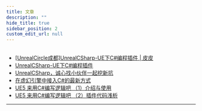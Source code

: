 ```yaml
---
title: 文章
description: ""
hide_title: true
sidebar_position: 2
custom_edit_url: null
---
```


##

- [[UnrealCircle成都]UnrealCSharp-UE下C#编程插件 | 皮皮](https://www.bilibili.com/video/BV1CC411L7mh)
- [UnrealCSharp-UE下C#编程插件](https://docs.qq.com/slide/DTGtWYlVaZVZYRHpE)
- [UnrealCSharp，诚心找小伙伴一起挖新坑](https://zhuanlan.zhihu.com/p/576832337)
- [在虚幻引擎中接入C#的最新方式](https://zhuanlan.zhihu.com/p/624038786)
- [UE5 来用C#编写逻辑吧 （1）介绍与使用](https://zhuanlan.zhihu.com/p/661668669)
- [UE5 来用C#编写逻辑吧 （2）插件代码浅析](https://zhuanlan.zhihu.com/p/662640104)

---

